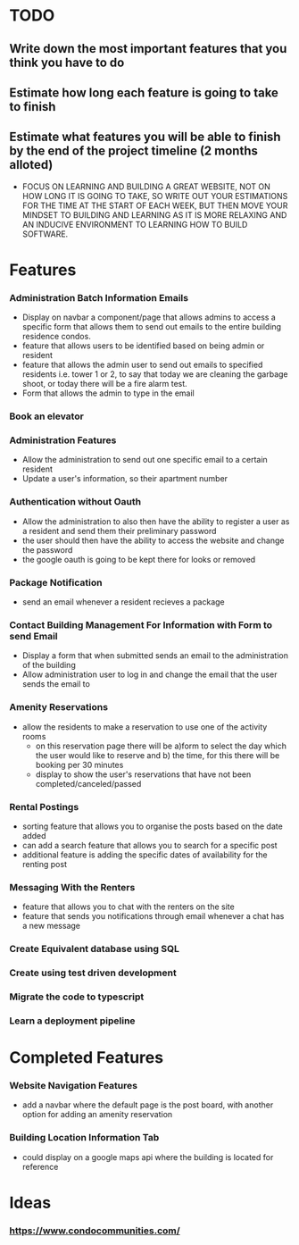 # TODO 

## Write down the most important features that you think you have to do
## Estimate how long each feature is going to take to finish
## Estimate what features you will be able to finish by the end of the project timeline (2 months alloted)

- FOCUS ON LEARNING AND BUILDING A GREAT WEBSITE, NOT ON HOW LONG IT IS GOING TO TAKE, SO WRITE OUT YOUR ESTIMATIONS FOR THE TIME AT THE START OF EACH WEEK, BUT THEN MOVE YOUR MINDSET TO BUILDING AND LEARNING AS IT IS MORE RELAXING AND AN INDUCIVE ENVIRONMENT TO LEARNING HOW TO BUILD SOFTWARE.

# Features

### Administration Batch Information Emails
- Display on navbar a component/page that allows admins to access a specific form that allows them to send out emails to the entire building residence condos.
- feature that allows users to be identified based on being admin or resident
- feature that allows the admin user to send out emails to specified residents i.e. tower 1 or 2, to say that   today we are cleaning the garbage shoot, or today there will be a fire alarm test.
- Form that allows the admin to type in the email

### Book an elevator

### Administration Features
- Allow the administration to send out one specific email to a certain resident
- Update a user's information, so their apartment number

### Authentication without Oauth
- Allow the administration to also then have the ability to register a user as a resident and send them their preliminary password
- the user should then have the ability to access the website and change the password
- the google oauth is going to be kept there for looks or removed

### Package Notification
- send an email whenever a resident recieves a package

### Contact Building Management For Information with Form to send Email
- Display a form that when submitted sends an email to the administration of the building
- Allow administration user to log in and change the email that the user sends the email to

### Amenity Reservations
- allow the residents to make a reservation to use one of the activity rooms
    - on this reservation page there will be a)form to select the day which the user would like to reserve and b) the time, for this there will be booking per 30 minutes
    - display to show the user's reservations that have not been completed/canceled/passed

### Rental Postings
- sorting feature that allows you to organise the posts based on the date added
- can add a search feature that allows you to search for a specific post
- additional feature is adding the specific dates of availability for the renting post

### Messaging With the Renters
- feature that allows you to chat with the renters on the site
- feature that sends you notifications through email whenever a chat has a new message

### Create Equivalent database using SQL

### Create using test driven development

### Migrate the code to typescript

### Learn a deployment pipeline


# Completed Features

### Website Navigation Features
- add a navbar where the default page is the post board, with another option for adding an amenity reservation

### Building Location Information Tab
- could display on a google maps api where the building is located for reference

# Ideas

### https://www.condocommunities.com/

